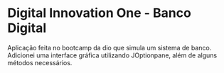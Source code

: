 # Digital Innovation One - Banco Digital
Aplicação feita no bootcamp da dio que simula um sistema de banco. Adicionei uma interface gráfica utilizando JOptionpane, além de alguns métodos necessários.
